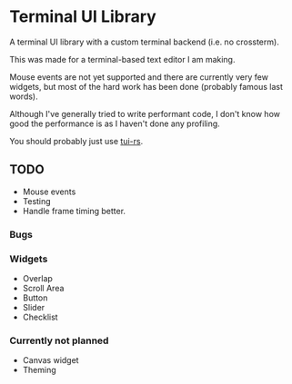 # Terminal UI Library

A terminal UI library with a custom terminal backend (i.e. no crossterm).

This was made for a terminal-based text editor I am making.

Mouse events are not yet supported and there are currently very few widgets, but most of the hard work has been done (probably famous last words).

Although I've generally tried to write performant code, I don't know how good the performance is as I haven't done any profiling.

You should probably just use [tui-rs](https://github.com/fdehau/tui-rs).

## TODO

- Mouse events
- Testing
- Handle frame timing better.

### Bugs

### Widgets

- Overlap
- Scroll Area
- Button
- Slider
- Checklist

### Currently not planned

- Canvas widget
- Theming
